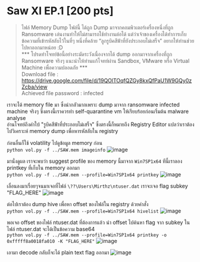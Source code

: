 # Saw XI EP.1 [200 pts]
> ไฟล์ Memory Dump ไฟล์นี้ ได้ถูก Dump มาจากคอมพิวเตอร์เครื่องหนึ่งที่ถูก Ransomware เล่นงานทำให้ไม่สามารถใช้ทำงานต่อได้ แต่ว่าเจ้าของเครื่องได้ทำการเก็บข้อความที่เข้ารหัสลับไว้ในที่ๆ หนึ่งที่คล้าย “ลูกรูบิคสีฟ้าที่ยังประกอบไม่เสร็จ” อยากให้ท่านช่วยไปหาออกมาหน่อย :D <br>
> *** โปรดทำโจทย์ข้อนี้อย่างระมัดระวังเนื่องจากได้ dump ออกมาจากเครื่องที่ถูก Ransomware จริงๆ แนะนำให้ท่านแก้โจทย์ผ่าน Sandbox, VMware หรือ Virtual Machine เพื่อความปลอดภัย *** <br>
> Download file : https://drive.google.com/file/d/19QOlTOqfQZGy8kxQfPaU1W9GQy0zZcba/view <br>
> Achieved file password : infected

เราจะได้ memory file มา ซึ่งน่ากลัวมากเพราะ dump มาจาก ransomware infected machine จริงๆ ซึ่งตรงนี้เราควรทำ self-quarantine vm ให้เรียบร้อยก่อนเริ่มต้น malware analyse <br>
อ่านโจทย์ถึงคำใบ้ "รูบิคสีฟ้าที่ประกอบไม่เสร็จ" ซึ่งตรงนี้ก็หมายถึง Registry Editor แปลว่าเราต้องไปวิเคราะห์ memory dump เพื่อหารหัสลับใน registry <br>

ก่อนอื่นก็ใช้ volatility ไปดูข้อมูล memory ก่อน <br>
`python vol.py -f ../SAW.mem imageinfo`
![image](https://github.com/mrggaebsong/WTCTT2023-Final-Round-Writeup/assets/22939654/8499ea3b-2996-40db-ac1b-f182d61dcdc0)

มานั่งดูผล เราจะพบว่า suggest profile ของ memory นี้มาจาก `Win7SP1x64` ทีนี้เราลอง printkey ที่เก็บใน memory ออกมา <br>
`python vol.py -f ../SAW.mem --profile=Win7SP1x64 printkey`
![image](https://github.com/mrggaebsong/WTCTT2023-Final-Round-Writeup/assets/22939654/feb3df53-98c4-4d38-9722-2c25e717bc16)

เลื่อนลงมาเรื่อยๆจนมาเจอที่ไฟล์ `\??\Users\Mirthz\ntuser.dat` เราจะเจอ flag subkey "FLAG_HERE"
![image](https://github.com/mrggaebsong/WTCTT2023-Final-Round-Writeup/assets/22939654/cc4cd1b0-820e-4f43-8b00-a44296805497)

ต่อไปเราต้อง dump hive เพื่อหา offset ของไฟล์ใน registry ด้วยคำสั่ง <br>
`python vol.py -f ../SAW.mem --profile=Win7SP1x64 hivelist`
![image](https://github.com/mrggaebsong/WTCTT2023-Final-Round-Writeup/assets/22939654/a873bf6c-4bf3-4b91-8a8b-e40593debaf8)

พอเจอ offset ของไฟล์ ntuser.dat ที่ต้องการแล้ว นำ offset ไปค้นหา flag จาก subkey ในไฟล์ ntuser.dat จะได้เป็นข้อความ base64 <br>
`python vol.py -f ../SAW.mem --profile=Win7SP1x64 printkey -o 0xfffff8a0018fa010 -K "FLAG_HERE"`
![image](https://github.com/mrggaebsong/WTCTT2023-Final-Round-Writeup/assets/22939654/56ad9a1c-3a10-4762-b4b3-671b85c776bf)

เอามา decode กลับก็จะได้ plain text flag ออกมา
![image](https://github.com/mrggaebsong/WTCTT2023-Final-Round-Writeup/assets/22939654/68328c2e-5d90-49b1-bc70-4ae6e4c2d895)
